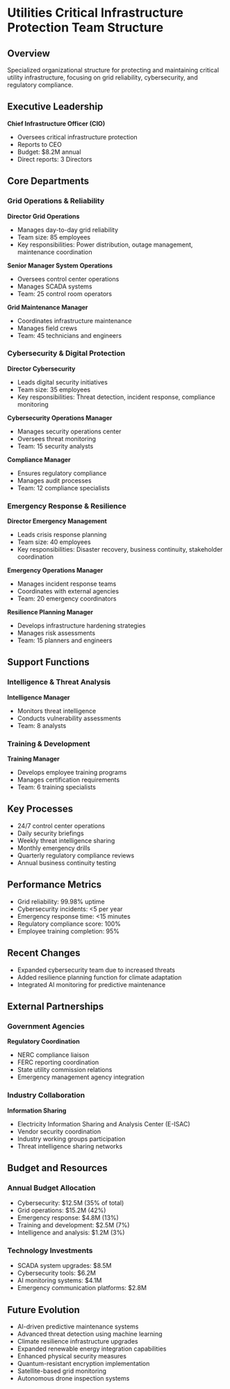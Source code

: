 # Utilities Critical Infrastructure Protection Team Structure

## Overview
Specialized organizational structure for protecting and maintaining critical utility infrastructure, focusing on grid reliability, cybersecurity, and regulatory compliance.

## Executive Leadership
**Chief Infrastructure Officer (CIO)**
- Oversees critical infrastructure protection
- Reports to CEO
- Budget: $8.2M annual
- Direct reports: 3 Directors

## Core Departments

### Grid Operations & Reliability
**Director Grid Operations**
- Manages day-to-day grid reliability
- Team size: 85 employees
- Key responsibilities: Power distribution, outage management, maintenance coordination

**Senior Manager System Operations**
- Oversees control center operations
- Manages SCADA systems
- Team: 25 control room operators

**Grid Maintenance Manager**
- Coordinates infrastructure maintenance
- Manages field crews
- Team: 45 technicians and engineers

### Cybersecurity & Digital Protection
**Director Cybersecurity**
- Leads digital security initiatives
- Team size: 35 employees
- Key responsibilities: Threat detection, incident response, compliance monitoring

**Cybersecurity Operations Manager**
- Manages security operations center
- Oversees threat monitoring
- Team: 15 security analysts

**Compliance Manager**
- Ensures regulatory compliance
- Manages audit processes
- Team: 12 compliance specialists

### Emergency Response & Resilience
**Director Emergency Management**
- Leads crisis response planning
- Team size: 40 employees
- Key responsibilities: Disaster recovery, business continuity, stakeholder coordination

**Emergency Operations Manager**
- Manages incident response teams
- Coordinates with external agencies
- Team: 20 emergency coordinators

**Resilience Planning Manager**
- Develops infrastructure hardening strategies
- Manages risk assessments
- Team: 15 planners and engineers

## Support Functions

### Intelligence & Threat Analysis
**Intelligence Manager**
- Monitors threat intelligence
- Conducts vulnerability assessments
- Team: 8 analysts

### Training & Development
**Training Manager**
- Develops employee training programs
- Manages certification requirements
- Team: 6 training specialists

## Key Processes
- 24/7 control center operations
- Daily security briefings
- Weekly threat intelligence sharing
- Monthly emergency drills
- Quarterly regulatory compliance reviews
- Annual business continuity testing

## Performance Metrics
- Grid reliability: 99.98% uptime
- Cybersecurity incidents: <5 per year
- Emergency response time: <15 minutes
- Regulatory compliance score: 100%
- Employee training completion: 95%

## Recent Changes
- Expanded cybersecurity team due to increased threats
- Added resilience planning function for climate adaptation
- Integrated AI monitoring for predictive maintenance

## External Partnerships

### Government Agencies
**Regulatory Coordination**
- NERC compliance liaison
- FERC reporting coordination
- State utility commission relations
- Emergency management agency integration

### Industry Collaboration
**Information Sharing**
- Electricity Information Sharing and Analysis Center (E-ISAC)
- Vendor security coordination
- Industry working groups participation
- Threat intelligence sharing networks

## Budget and Resources

### Annual Budget Allocation
- Cybersecurity: $12.5M (35% of total)
- Grid operations: $15.2M (42%)
- Emergency response: $4.8M (13%)
- Training and development: $2.5M (7%)
- Intelligence and analysis: $1.2M (3%)

### Technology Investments
- SCADA system upgrades: $8.5M
- Cybersecurity tools: $6.2M
- AI monitoring systems: $4.1M
- Emergency communication platforms: $2.8M

## Future Evolution
- AI-driven predictive maintenance systems
- Advanced threat detection using machine learning
- Climate resilience infrastructure upgrades
- Expanded renewable energy integration capabilities
- Enhanced physical security measures
- Quantum-resistant encryption implementation
- Satellite-based grid monitoring
- Autonomous drone inspection systems
